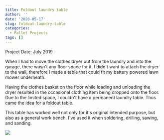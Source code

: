 ```yaml
---
title: Foldout laundry table
author: ''
date: '2020-05-17'
slug: foldout-laundry-table
categories:
  - Pallet Projects
tags: []
---
```


Project Date: July 2019

When I had to move the clothes dryer out from the laundry and into the garage, there wasn't any floor space for it. I didn't want to attach the dryer to the wall, therefore I made a table that could fit my battery powered lawn mower underneath. 

Having the clothes basket on the floor while loading and unloading the dryer resulted in the occasional clothing item being dropped onto the floor. Due to the limited space, I couldn't have a permanent laundry table. Thus came the idea for a foldout table.

This table has worked well not only for it's original intended purpose, but also as a general work bench. I've used it when soldering, drilling, sawing, and sanding. 

![](/post/foldout-laundry-table_files/laundrytable.jpg)